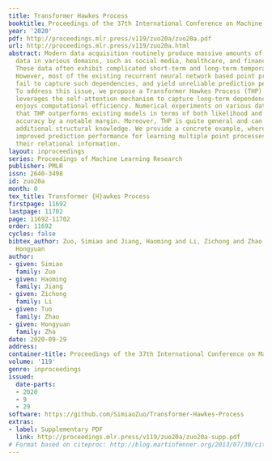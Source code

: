 ```yaml
---
title: Transformer Hawkes Process
booktitle: Proceedings of the 37th International Conference on Machine Learning
year: '2020'
pdf: http://proceedings.mlr.press/v119/zuo20a/zuo20a.pdf
url: http://proceedings.mlr.press/v119/zuo20a.html
abstract: Modern data acquisition routinely produce massive amounts of event sequence
  data in various domains, such as social media, healthcare, and financial markets.
  These data often exhibit complicated short-term and long-term temporal dependencies.
  However, most of the existing recurrent neural network based point process models
  fail to capture such dependencies, and yield unreliable prediction performance.
  To address this issue, we propose a Transformer Hawkes Process (THP) model, which
  leverages the self-attention mechanism to capture long-term dependencies and meanwhile
  enjoys computational efficiency. Numerical experiments on various datasets show
  that THP outperforms existing models in terms of both likelihood and event prediction
  accuracy by a notable margin. Moreover, THP is quite general and can incorporate
  additional structural knowledge. We provide a concrete example, where THP achieves
  improved prediction performance for learning multiple point processes when incorporating
  their relational information.
layout: inproceedings
series: Proceedings of Machine Learning Research
publisher: PMLR
issn: 2640-3498
id: zuo20a
month: 0
tex_title: Transformer {H}awkes Process
firstpage: 11692
lastpage: 11702
page: 11692-11702
order: 11692
cycles: false
bibtex_author: Zuo, Simiao and Jiang, Haoming and Li, Zichong and Zhao, Tuo and Zha,
  Hongyuan
author:
- given: Simiao
  family: Zuo
- given: Haoming
  family: Jiang
- given: Zichong
  family: Li
- given: Tuo
  family: Zhao
- given: Hongyuan
  family: Zha
date: 2020-09-29
address: 
container-title: Proceedings of the 37th International Conference on Machine Learning
volume: '119'
genre: inproceedings
issued:
  date-parts:
  - 2020
  - 9
  - 29
software: https://github.com/SimiaoZuo/Transformer-Hawkes-Process
extras:
- label: Supplementary PDF
  link: http://proceedings.mlr.press/v119/zuo20a/zuo20a-supp.pdf
# Format based on citeproc: http://blog.martinfenner.org/2013/07/30/citeproc-yaml-for-bibliographies/
---
```

